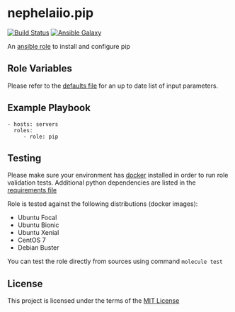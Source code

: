 # nephelaiio.pip

[![Build Status](https://github.com/nephelaiio/ansible-role-pip/workflows/molecule/badge.svg)](https://github.com/nephelaiio/ansible-role-pip/actions)
[![Ansible Galaxy](http://img.shields.io/badge/ansible--galaxy-nephelaiio.pip-blue.svg)](https://galaxy.ansible.com/nephelaiio/pip/)

An [ansible role](https://galaxy.ansible.com/nephelaiio/pip) to install and configure pip

## Role Variables

Please refer to the [defaults file](/defaults/main.yml) for an up to date list of input parameters.

## Example Playbook

```
- hosts: servers
  roles:
     - role: pip
```

## Testing

Please make sure your environment has [docker](https://www.docker.com) installed in order to run role validation tests. Additional python dependencies are listed in the [requirements file](https://github.com/nephelaiio/ansible-role-requirements/blob/master/requirements.txt)

Role is tested against the following distributions (docker images):
  * Ubuntu Focal
  * Ubuntu Bionic
  * Ubuntu Xenial
  * CentOS 7
  * Debian Buster

You can test the role directly from sources using command ` molecule test `

## License

This project is licensed under the terms of the [MIT License](/LICENSE)
